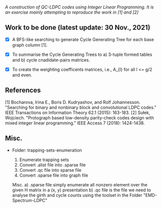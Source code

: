 
*A construction of QC-LDPC codes using Integer Linear Programming. It is an exercise mainly attempting to reproduce the work in [1] and [2]*

## Work to be done (latest update: 30 Nov., 2021)
- [x] A BFS-like searching to generate Cycle Generating Tree for each base graph column [1].
- [x] To summarise the Cycle Generating Trees to a) 3-tuple formed tables and b) cycle cnadidate-pairs matrices.
- [x] To create the weighting coefficents matrices, i.e., A_{l} for all l <= g/2 and even. 


## References
[1] Bocharova, Irina E., Boris D. Kudryashov, and Rolf Johannesson. "Searching for binary and nonbinary block and convolutional LDPC codes." IEEE Transactions on Information Theory 62.1 (2015): 163-183.
[2] Sułek, Wojciech. "Protograph based low-density parity-check codes design with mixed integer linear programming." IEEE Access 7 (2018): 1424-1438.

## Misc.
* Folder: trapping-sets-enumeration
	1) Enumerate trapping sets
	2) Convert .alist file into .sparse file
	3) Convert .qc file into sparse file
	4) Convert .sparse file into graph file

	Misc.
		a) .sparse file simply enumerate all nonzero element over the given H matrix in a (x, y) presentation
		b) .qc file is the file we need to analyse the girth and cycle counts using the toolset in the Folder "EMD-Spectrum-LDPC"
